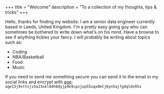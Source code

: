 +++
title = "Welcome"
description = "To a collection of my thoughts, tips & tricks"
+++

Hello, thanks for finding my website. I am a senior data engineer currently
based in Leeds, United Kingdom. I'm a pretty easy going guy who can sometimes
be bothered to write down what's on his mind. Have a browse to see if anything
tickles your fancy. I will probably be writing about topics such as:

- Coding
- NBA/Basketball
- Food
- Music

If you need to send me something secure you can
send it to the email in my social links and
encrypt with [age](https://github.com/FiloSottile/age):
`age15j9sttxjv5a23xkl84h8dyjp9e9cpzjxp55zqx0mtj6yn5aj7g4qldx95x`
